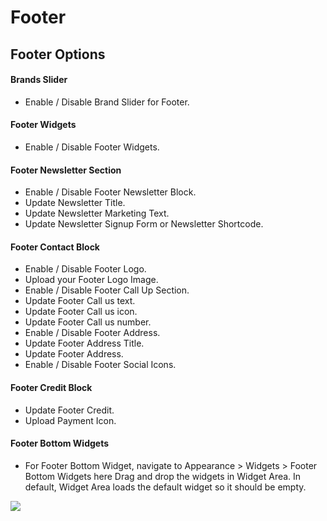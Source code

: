 # Footer

## Footer Options

#### Brands Slider
* Enable / Disable Brand Slider for Footer.

#### Footer Widgets

* Enable / Disable Footer Widgets.

#### Footer Newsletter Section

* Enable / Disable Footer Newsletter Block.
* Update Newsletter Title.
* Update Newsletter Marketing Text.
* Update Newsletter Signup Form or Newsletter Shortcode.

#### Footer Contact Block

* Enable / Disable Footer Logo.
* Upload your Footer Logo Image.
* Enable / Disable Footer Call Up Section.
* Update Footer Call us text.
* Update Footer Call us icon.
* Update Footer Call us number.
* Enable / Disable Footer Address.
* Update Footer Address Title.
* Update Footer Address.
* Enable / Disable Footer Social Icons.

#### Footer Credit Block

* Update Footer Credit.
* Upload Payment Icon.

#### Footer Bottom Widgets

* For Footer Bottom Widget, navigate to Appearance > Widgets > Footer Bottom Widgets here Drag and drop the widgets in Widget Area. In default, Widget Area loads the default widget so it should be empty.


![](http://transvelo.github.io/docs/electro/images/theme-options-footer.png)

